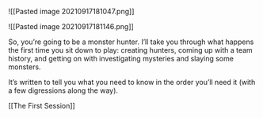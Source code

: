 ![[Pasted image 20210917181047.png]]	

![[Pasted image 20210917181146.png]]

So, you’re going to be a monster hunter. I’ll take you through what happens the first time you sit down to play: creating hunters, coming up with a team history, and getting on with investigating mysteries and slaying some monsters.

It’s written to tell you what you need to know in the order you’ll need it (with a few digressions along the way).

[[The First Session]]
